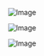
![Image](https://github.com/user-attachments/assets/845154a3-abb7-46cb-bba7-12dca1126f84)

![Image](https://github.com/user-attachments/assets/40dc12d3-5055-4d91-a77d-fd4fb44e5037)

![Image](https://github.com/user-attachments/assets/392ac64d-f4a9-4853-b000-acfdac014ec6)
